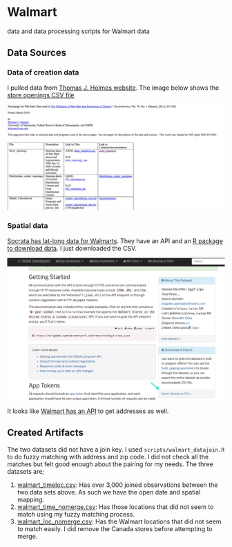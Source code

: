 # Walmart

data and data processing scripts for Walmart data

## Data Sources

### Data of creation data

I pulled data from [Thomas J. Holmes website](http://users.econ.umn.edu/~holmes/data/WalMart/).  The image below shows the [store openings CSV file](http://users.econ.umn.edu/~holmes/data/WalMart/store_openings.csv)

![](img/holmes_site.png)

### Spatial data

[Socrata has lat-long data for Walmarts](https://dev.socrata.com/foundry/brigades.opendatanetwork.com/5gyf-irpw/no-redirect). They have an API and an [R package to download data](https://github.com/Chicago/RSocrata).  I just downloaded the CSV.

![](img/socrata.png)

It looks like [Walmart has an API](https://developer.walmartlabs.com/docs/read/Store_Locator_API) to get addresses as well.

## Created Artifacts

The two datasets did not have a join key.  I used `scripts/walmart_datajoin.R` to do fuzzy matching with address and zip code.  I did not check all the matches but felt good enough about the pairing for my needs. The three datasets are;

1. [walmart_timeloc.csv](walmart_timeloc.csv): Has over 3,000 joined observations between the two data sets above.  As such we have the open date and spatial mapping.
2. [walmart_time_nomerge.csv](walmart_time_nomerge.csv): Has those locations that did not seem to match using my fuzzy matching process.
3. [walmart_loc_nomerge.csv](walmart_loc_nomerge.csv): Has the Walmart locations that did not seem to match easily. I did remove the Canada stores before attempting to merge.